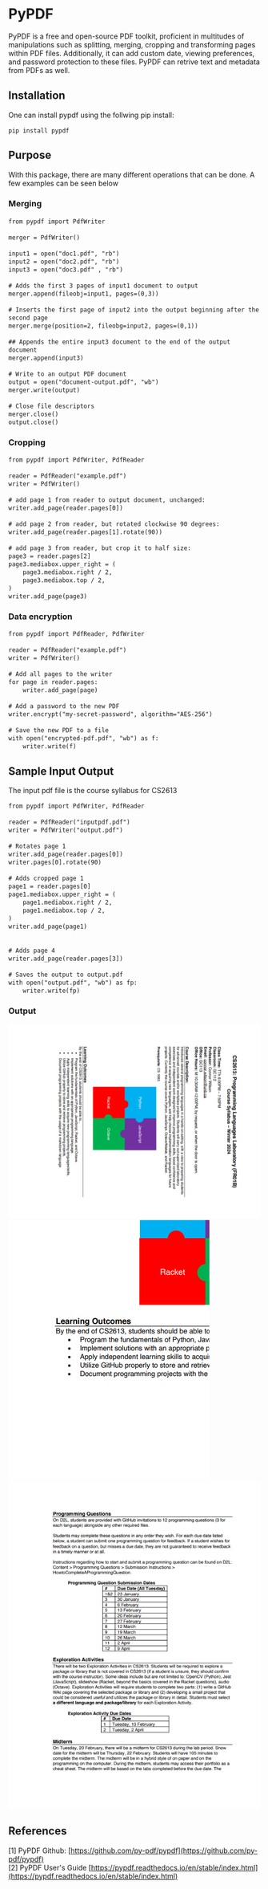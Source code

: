# PyPDF  
PyPDF is a free and open-source PDF toolkit, proficient in multitudes of manipulations such as splitting, merging, cropping and transforming pages within PDF files. Additionally, it can add custom date, viewing preferences, and password protection to these files. PyPDF can retrive text and metadata from PDFs as well.  

## Installation
One can install pypdf using the follwing pip install:
```
pip install pypdf
```  

## Purpose
With this package, there are many different operations that can be done. A few examples can be seen below

### Merging
```
from pypdf import PdfWriter

merger = PdfWriter()

input1 = open("doc1.pdf", "rb")
input2 = open("doc2.pdf", "rb")
input3 = open("doc3.pdf" , "rb")

# Adds the first 3 pages of input1 document to output
merger.append(fileobj=input1, pages=(0,3))

# Inserts the first page of input2 into the output beginning after the second page
merger.merge(position=2, fileobg=input2, pages=(0,1))

## Appends the entire input3 document to the end of the output document
merger.append(input3)

# Write to an output PDF document
output = open("document-output.pdf", "wb")
merger.write(output)

# Close file descriptors 
merger.close()
output.close()
```

### Cropping
```
from pypdf import PdfWriter, PdfReader

reader = PdfReader("example.pdf")
writer = PdfWriter()

# add page 1 from reader to output document, unchanged:
writer.add_page(reader.pages[0])

# add page 2 from reader, but rotated clockwise 90 degrees:
writer.add_page(reader.pages[1].rotate(90))

# add page 3 from reader, but crop it to half size:
page3 = reader.pages[2]
page3.mediabox.upper_right = (
    page3.mediabox.right / 2,
    page3.mediabox.top / 2,
)
writer.add_page(page3)
```

### Data encryption
```
from pypdf import PdfReader, PdfWriter

reader = PdfReader("example.pdf")
writer = PdfWriter()

# Add all pages to the writer
for page in reader.pages:
    writer.add_page(page)

# Add a password to the new PDF
writer.encrypt("my-secret-password", algorithm="AES-256")

# Save the new PDF to a file
with open("encrypted-pdf.pdf", "wb") as f:
    writer.write(f)
```

## Sample Input Output
The input pdf file is the course syllabus for CS2613
```
from pypdf import PdfWriter, PdfReader

reader = PdfReader("inputpdf.pdf")
writer = PdfWriter("output.pdf")

# Rotates page 1
writer.add_page(reader.pages[0])
writer.pages[0].rotate(90)

# Adds cropped page 1
page1 = reader.pages[0]
page1.mediabox.upper_right = (
    page1.mediabox.right / 2,
    page1.mediabox.top / 2,
)
writer.add_page(page1)


# Adds page 4
writer.add_page(reader.pages[3])

# Saves the output to output.pdf
with open("output.pdf", "wb") as fp:
    writer.write(fp)
```
### Output
![alt text](page1.png)
![alt text](page2.png)
![alt text](page3.png)

## References
[1] PyPDF Github: [https://github.com/py-pdf/pypdf](https://github.com/py-pdf/pypdf)  
[2] PyPDF User's Guide [https://pypdf.readthedocs.io/en/stable/index.html](https://pypdf.readthedocs.io/en/stable/index.html)